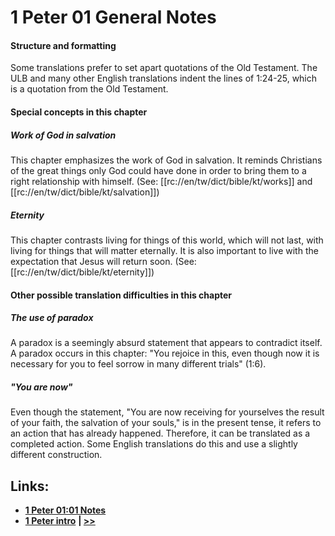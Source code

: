 # 1 Peter 01 General Notes #

#### Structure and formatting ####

Some translations prefer to set apart quotations of the Old Testament. The ULB and many other English translations indent the lines of 1:24-25, which is a quotation from the Old Testament.

#### Special concepts in this chapter ####

##### Work of God in salvation #####
This chapter emphasizes the work of God in salvation. It reminds Christians of the great things only God could have done in order to bring them to a right relationship with himself. (See: [[rc://en/tw/dict/bible/kt/works]] and [[rc://en/tw/dict/bible/kt/salvation]])

##### Eternity #####
This chapter contrasts living for things of this world, which will not last, with living for things that will matter eternally. It is also important to live with the expectation that Jesus will return soon. (See: [[rc://en/tw/dict/bible/kt/eternity]])

#### Other possible translation difficulties in this chapter ####

##### The use of paradox #####

A paradox is a seemingly absurd statement that appears to contradict itself. A paradox occurs in this chapter: "You rejoice in this, even though now it is necessary for you to feel sorrow in many different trials" (1:6).

##### "You are now" #####
Even though the statement, "You are now receiving for yourselves the result of your faith, the salvation of your souls," is in the present tense, it refers to an action that has already happened. Therefore, it can be translated as a completed action. Some English translations do this and use a slightly different construction.

## Links: ##

* __[1 Peter 01:01 Notes](./01.md)__
* __[1 Peter intro](../front/intro.md)__
__| [>>](../02/intro.md)__